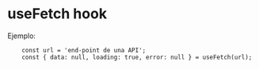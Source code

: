 # useFetch hook

Ejemplo:

```
    const url = 'end-point de una API';
    const { data: null, loading: true, error: null } = useFetch(url);
```
